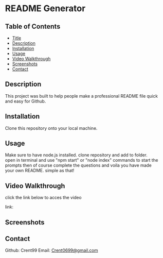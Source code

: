 # README Generator

## Table of Contents

- [Title](#title)
- [Description](#description)
- [Installation](#installation)
- [Usage](#usage)
- [Video Walkthrough](#video-walkthrough)
- [Screenshots](#screenshots)
- [Contact](#contact)

## Description

This project was built to help people make a professional README file quick and easy for Github.

## Installation

Clone this repository onto your local machine.

## Usage

Make sure to have node.js installed. clone repository and add to folder. open in terminal and use "npm start" or "node index" commands to start the prompts then of course complete the questions and voila you have made your own README. simple as that!

## Video Walkthrough

click the link below to acces the video

link:

## Screenshots

## Contact

Github: Crent99
Email: Crent0699@gmail.com
